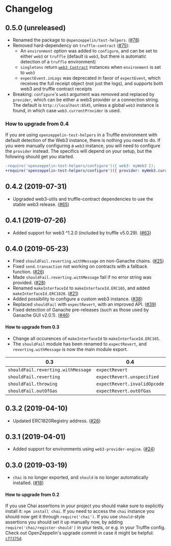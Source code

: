 # Changelog

## 0.5.0 (unreleased)
 * Renamed the package to `@openzeppelin/test-helpers`. ([#78](https://github.com/OpenZeppelin/openzeppelin-test-helpers/pull/78))
 * Removed hard-dependency on `truffle-contract` ([#75](https://github.com/OpenZeppelin/openzeppelin-test-helpers/pull/75)):
   * An `environment` option was added to `configure`, and can be set to either `web3` or `truffle` (default is `web3`, but there is automatic detection of a `truffle` environment)
   * `singletons` return [`web3 Contract`](https://web3js.readthedocs.io/en/v1.2.0/web3-eth-contract.html) instances when `environment` is set to `web3`
   * `expectEvent.inLogs` was deprecated in favor of `expectEvent`, which receives the full receipt object (not just the logs), and supports both web3 and truffle contract receipts
 * Breaking: `configure`'s `web3` argument was removed and replaced by `provider`, which can be either a web3 provider or a connection string. The default is `http://localhost:8545`, unless a global `web3` instance is found, in which case `web3.currentProvider` is used.

### How to upgrade from 0.4

If you are using `openzeppelin-test-helpers` in a Truffle environment with default detection of the Web3 instance, there is nothing you need to do. If you were manually configuring a `web3` instance, you will need to configure the `provider` instead. The specifics will depend on your setup, but the following should get you started.

```diff
-require('openzeppelin-test-helpers/configure')({ web3: myWeb3 });
+require('openzeppelin-test-helpers/configure')({ provider: myWeb3.currentProvider });
```

## 0.4.2 (2019-07-31)
 * Upgraded web3-utils and truffle-contract dependencies to use the stable web3 release. ([#65](https://github.com/OpenZeppelin/openzeppelin-test-helpers/pull/65))

## 0.4.1 (2019-07-26)
 * Added support for web3 ^1.2.0 (included by truffle v5.0.29). ([#63](https://github.com/OpenZeppelin/openzeppelin-test-helpers/pull/63))

## 0.4.0 (2019-05-23)
 * Fixed `shouldFail.reverting.withMessage` on non-Ganache chains. ([#25](https://github.com/OpenZeppelin/openzeppelin-test-helpers/pull/25))
 * Fixed `send.transaction` not working on contracts with a fallback function. ([#26](https://github.com/OpenZeppelin/openzeppelin-test-helpers/pull/26))
 * Made `shouldFail.reverting.withMessage` fail if no error string was provided. ([#28](https://github.com/OpenZeppelin/openzeppelin-test-helpers/pull/28))
 * Renamed `makeInterfaceId` to `makeInterfaceId.ERC165`, and added `makeInterfaceId.ERC1820`. ([#21](https://github.com/OpenZeppelin/openzeppelin-test-helpers/pull/21))
 * Added possibility to configure a custom web3 instance. ([#38](https://github.com/OpenZeppelin/openzeppelin-test-helpers/pull/38))
 * Replaced `shouldFail` with `expectRevert`, with an improved API. ([#39](https://github.com/OpenZeppelin/openzeppelin-test-helpers/pull/39))
 * Fixed detection of Ganache pre-releases (such as those used by Ganache GUI v2.0.1). ([#46](https://github.com/OpenZeppelin/openzeppelin-test-helpers/pull/46))

#### How to upgrade from 0.3
- Change all occurences of `makeInterfaceId` to `makeInterfaceId.ERC165`.
- The `shouldFail` module has been renamed to `expectRevert`, and `reverting.withMessage` is now the main module export.

| 0.3                                | 0.4                          |
| ---------------------------------- | ---------------------------- |
| `shouldFail.reverting.withMessage` | `expectRevert`               |
| `shouldFail.reverting`             | `expectRevert.unspecified`   |
| `shouldFail.throwing`              | `expectRevert.invalidOpcode` |
| `shouldFail.outOfGas`              | `expectRevert.outOfGas`      |

## 0.3.2 (2019-04-10)
 * Updated ERC1820Registry address. ([#26](https://github.com/OpenZeppelin/openzeppelin-test-helpers/pull/26))

## 0.3.1 (2019-04-01)
 * Added support for environments using `web3-provider-engine`. ([#24](https://github.com/OpenZeppelin/openzeppelin-test-helpers/pull/24))

## 0.3.0 (2019-03-19)
 * `chai` is no longer exported, and `should` is no longer automatically installed. ([#18](https://github.com/OpenZeppelin/openzeppelin-test-helpers/pull/18))

#### How to upgrade from 0.2
If you use Chai assertions in your project you should make sure to explicitly install it: `npm install chai`. If you need to access the `chai` instance you should now get it through `require('chai')`. If you use `should`-style assertions you should set it up manually now, by adding `require('chai/register-should')` in your tests, or e.g. in your Truffle config. Check out OpenZeppelin's upgrade commit in case it might be helpful: [`cf7375d`](https://github.com/OpenZeppelin/openzeppelin-solidity/commit/cf7375d6b873afc9f705e329db39e2ef389af9d2).
